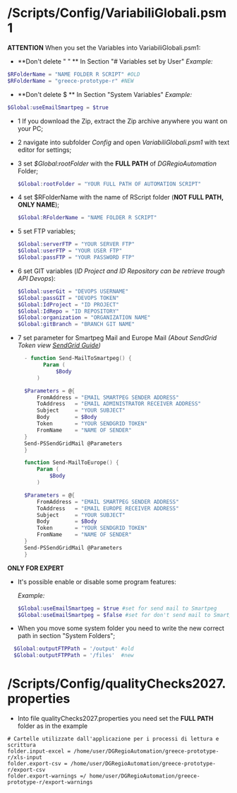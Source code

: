 # /Scripts/Config/VariabiliGlobali.psm1



**ATTENTION**
 When you set the Variables into VariabiliGlobali.psm1:

- **Don't delete " " ** In Section "# Variables set by User" 
  *Example:* 
``` powershell
$RFolderName = "NAME FOLDER R SCRIPT" #OLD
$RFolderName = "greece-prototype-r"	#NEW
```


- **Don't delete $ ** In Section "System Variables" 
  *Example:* 

``` powershell
$Global:useEmailSmartpeg = $true
```




  - 1 If you download the Zip, extract the Zip archive anywhere you want on your PC;

  - 2 navigate into subfolder *Config* and open *VariabiliGlobali.psm1* with text editor  for settings;

  - 3 set *$Global:rootFolder* with the **FULL PATH** of *DGRegioAutomation* Folder;
    
    ```powershell
    $Global:rootFolder = "YOUR FULL PATH OF AUTOMATION SCRIPT"
    ```
    
  - 4 set $RFolderName with the name of RScript folder (**NOT FULL PATH, ONLY NAME**);
    
    ```powershell
    $Global:RFolderName = "NAME FOLDER R SCRIPT"
    ```

  - 5 set FTP variables;
    
    ```powershell
    $Global:serverFTP = "YOUR SERVER FTP"
    $Global:userFTP = "YOUR USER FTP"
    $Global:passFTP = "YOUR PASSWORD FTP"
    ```
    
  - 6 set GIT variables (*ID Project and ID Repository can be retrieve trough API Devops*):
    
      ```powershell
    $Global:userGit = "DEVOPS USERNAME"
    $Global:passGIT = "DEVOPS TOKEN"
    $Global:IdProject = "ID PROJECT" 
    $Global:IdRepo = "ID REPOSITORY"
    $Global:organization = "ORGANIZATION NAME"
    $Global:gitBranch = "BRANCH GIT NAME"
    ```
    
  - 7 set parameter for Smartpeg Mail and Europe Mail *(About SendGrid Token view [SendGrid Guide](./SendGrid.md))*

    ```powershell
      - function Send-MailToSmartpeg() {
            Param (
                $Body
          )
    
      $Parameters = @{
          FromAddress = "EMAIL SMARTPEG SENDER ADDRESS"
          ToAddress   = "EMAIL ADMINISTRATOR RECEIVER ADDRESS"
          Subject     = "YOUR SUBJECT"
          Body        = $Body
          Token       = "YOUR SENDGRID TOKEN"
          FromName    = "NAME OF SENDER"
      }
      Send-PSSendGridMail @Parameters
      }
    
      function Send-MailToEurope() {
          Param (
              $Body
          )
    
      $Parameters = @{
          FromAddress = "EMAIL SMARTPEG SENDER ADDRESS"
          ToAddress   = "EMAIL EUROPE RECEIVER ADDRESS"
          Subject     = "YOUR SUBJECT"
          Body        = $Body
          Token       = "YOUR SENDGRID TOKEN"
          FromName    = "NAME OF SENDER"
      }
      Send-PSSendGridMail @Parameters
      }
    ```

**ONLY FOR EXPERT**

- It's possible enable or disable some program features:

  *Example:*

  ``` powershell
  $Global:useEmailSmartpeg = $true #set for send mail to Smartpeg
  $Global:useEmailSmartpeg = $false #set for don't send mail to Smartpeg
  ```

- When you move some system folder you need to write the new correct path in section "System Folders";
``` powershell
  $Global:outputFTPPath = '/output' #old
  $Global:outputFTPPath = '/files'  #new
```




# /Scripts/Config/qualityChecks2027.properties
- Into file qualityChecks2027.properties you need set the **FULL PATH** folder as in the example

```properties
# Cartelle utilizzate dall'applicazione per i processi di lettura e scrittura
folder.input-excel = /home/user/DGRegioAutomation/greece-prototype-r/xls-input
folder.export-csv = /home/user/DGRegioAutomation/greece-prototype-r/export-csv
folder.export-warnings =/ home/user/DGRegioAutomation/greece-prototype-r/export-warnings
```


